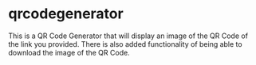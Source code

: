 # qrcodegenerator
This is a QR Code Generator that will display an image of the QR Code of the link you provided. There is also added functionality of being able to download the image of the QR Code. 
